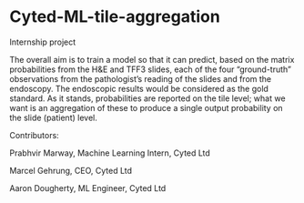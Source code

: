 # Cyted-ML-tile-aggregation
Internship project

The overall aim is to train a model so that it can predict, based on the matrix probabilities from the H&E and TFF3 slides, each of the four “ground-truth” observations from the pathologist’s reading of the slides and from the endoscopy. The endoscopic results would be considered as the gold standard. As it stands, probabilities are reported on the tile level; what we want is an aggregation of these to produce a single output probability on the slide (patient) level. 

Contributors:

Prabhvir Marway, Machine Learning Intern, Cyted Ltd                                                                         

Marcel Gehrung, CEO, Cyted Ltd                                                                                              

Aaron Dougherty, ML Engineer, Cyted Ltd
